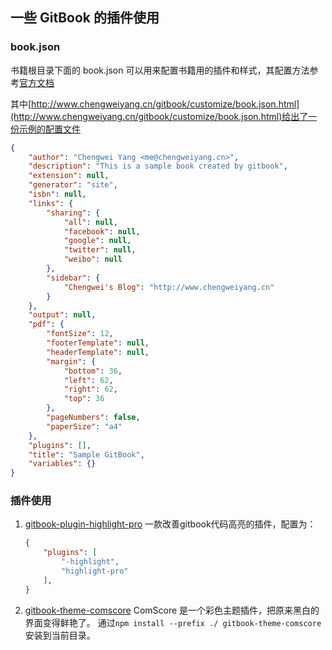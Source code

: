 ## 一些 GitBook 的插件使用

### book.json
书籍根目录下面的 book.json 可以用来配置书籍用的插件和样式，其配置方法参考[官方文档](https://toolchain.gitbook.com/config.html)

其中[http://www.chengweiyang.cn/gitbook/customize/book.json.html](http://www.chengweiyang.cn/gitbook/customize/book.json.html)给出了一份示例的配置文件
``` json
{
    "author": "Chengwei Yang <me@chengweiyang.cn>",
    "description": "This is a sample book created by gitbook",
    "extension": null,
    "generator": "site",
    "isbn": null,
    "links": {
        "sharing": {
            "all": null,
            "facebook": null,
            "google": null,
            "twitter": null,
            "weibo": null
        },
        "sidebar": {
            "Chengwei's Blog": "http://www.chengweiyang.cn"
        }
    },
    "output": null,
    "pdf": {
        "fontSize": 12,
        "footerTemplate": null,
        "headerTemplate": null,
        "margin": {
            "bottom": 36,
            "left": 62,
            "right": 62,
            "top": 36
        },
        "pageNumbers": false,
        "paperSize": "a4"
    },
    "plugins": [],
    "title": "Sample GitBook",
    "variables": {}
}
```

### 插件使用
1. [gitbook-plugin-highlight-pro](https://github.com/tkggcelt/gitbook-plugin-highlight-pro) 
一款改善gitbook代码高亮的插件，配置为：
    ``` json
    {
        "plugins": [
            "-highlight", 
            "highlight-pro"
        ],
    }
    ```
2. [gitbook-theme-comscore](https://www.npmjs.com/package/gitbook-theme-comscore) 
    ComScore 是一个彩色主题插件，把原来黑白的界面变得鲜艳了。
    通过`npm install --prefix ./ gitbook-theme-comscore`安装到当前目录。


